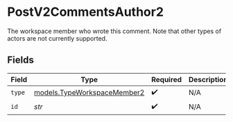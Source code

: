 # PostV2CommentsAuthor2

The workspace member who wrote this comment. Note that other types of actors are not currently supported.


## Fields

| Field                                                            | Type                                                             | Required                                                         | Description                                                      |
| ---------------------------------------------------------------- | ---------------------------------------------------------------- | ---------------------------------------------------------------- | ---------------------------------------------------------------- |
| `type`                                                           | [models.TypeWorkspaceMember2](../models/typeworkspacemember2.md) | :heavy_check_mark:                                               | N/A                                                              |
| `id`                                                             | *str*                                                            | :heavy_check_mark:                                               | N/A                                                              |